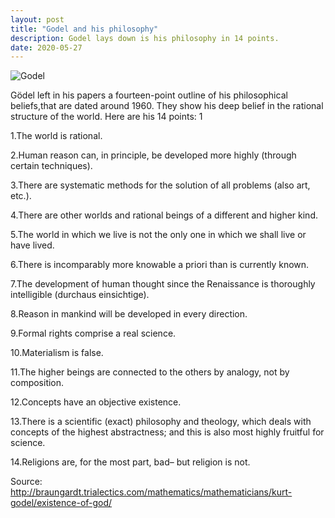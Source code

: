 ```yaml
---
layout: post
title: "Godel and his philosophy"
description: Godel lays down is his philosophy in 14 points. 
date: 2020-05-27
---
```


![Godel](https://www.thevintagenews.com/wp-content/uploads/2019/09/kurt_godel.jpg)

Gödel left in his papers a fourteen-point outline of his philosophical beliefs,that are dated around 1960. They show his deep belief in the rational structure of the world. Here are his 14 points: 1

1.The world is rational.

2.Human reason can, in principle, be developed more highly (through certain techniques).

3.There are systematic methods for the solution of all problems (also art, etc.).

4.There are other worlds and rational beings of a different and higher kind.

5.The world in which we live is not the only one in which we shall live or have lived.

6.There is incomparably more knowable a priori than is currently known.

7.The development of human thought since the Renaissance is thoroughly intelligible (durchaus einsichtige).

8.Reason in mankind will be developed in every direction.

9.Formal rights comprise a real science.

10.Materialism is false.

11.The higher beings are connected to the others by analogy, not by composition.

12.Concepts have an objective existence.

13.There is a scientific (exact) philosophy and theology, which deals with concepts of the highest abstractness; and this is also most highly fruitful for science.

14.Religions are, for the most part, bad– but religion is not.


Source: http://braungardt.trialectics.com/mathematics/mathematicians/kurt-godel/existence-of-god/
